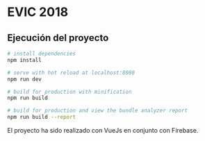 # EVIC 2018

## Ejecución del proyecto

``` bash
# install dependencies
npm install

# serve with hot reload at localhost:8080
npm run dev

# build for production with minification
npm run build

# build for production and view the bundle analyzer report
npm run build --report
```

El proyecto ha sido realizado con VueJs en conjunto con Firebase.
